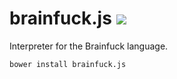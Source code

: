 # brainfuck.js <img src="https://travis-ci.org/JamesFrost/brainfuck.js.svg?branch=master">
Interpreter for the Brainfuck language.

```shell
bower install brainfuck.js
```
